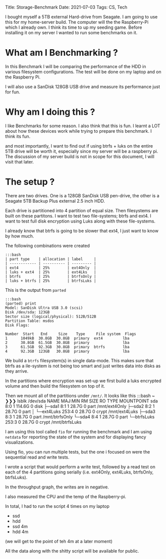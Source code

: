 Title: Storage-Benchmark
Date: 2021-07-03
Tags: CS, Tech
<!-- Summary: Started using the Raspberry-Pi4 seriously and ran sone benchmarks testing out a Fan-Case that is locally available in India. -->

I bought myself a 5TB external Hard-drive from Seagate. I am going to use this for my home-server build. The computer will the the Raspberry-Pi which I already own. I think its time to up my seeding game. Before installing it on my server I wanted to run some benchmarks on it.

# What am I Benchmarking ?
In this Benchmark I will be comparing the performance of the HDD in various filesystem configurations. The test will be done on my laptop and on the Raspberry Pi.

I will also use a SanDisk 128GB USB  drive and measure its performance just for fun.

# Why am I doing this ?
I like Benchmarks for some reason.
I also think that this is fun. I learnt a LOT about how these devices work while trying to prepare this benchmark.
I think its fun.

and most importantly,
I want to find out if using btrfs + luks on the entire 5TB drive will be worth it, especially since my server will be a raspberry pi. The discussion of my server build is not in scope for this document, I will visit that later.

# The setup ?
There are two drives. One is a 128GB SanDisk USB pen-drive, the other is a Seagate 5TB Backup Plus external 2.5 inch HDD.

Each drive is partitioned into 4 partition of equal size. Then filesystems are built on these partitons.
I want to test two file-systems; btrfs and ext4.
I want to test full disk encryption using Luks along with these file-systems.

I already know that btrfs is going to be slower that ext4, I just want to know by how much.


The following combinations were created

    :::bash
    | part type    | allocation | label     |
    | ------------ | ---------- | --------- |
    | ext4         | 25%        | ext4Only  |
    | luks + ext4  | 25%        | ext4Lks   |
    | btrfs        | 25%        | btrfsOnly |
    | luks + btrfs | 25%        | btrfsLuks |


This is the output from `parted`

    :::bash
    (parted) print
    Model: SanDisk Ultra USB 3.0 (scsi)
    Disk /dev/sda: 123GB
    Sector size (logical/physical): 512B/512B
    Partition Table: msdos
    Disk Flags:

    Number  Start   End     Size    Type     File system  Flags
    1      1049kB  30.8GB  30.8GB  primary  ext4         lba
    2      30.8GB  61.5GB  30.8GB  primary               lba
    3      61.5GB  92.3GB  30.8GB  primary  btrfs        lba
    4      92.3GB  123GB   30.8GB  primary               lba

We build a `btrfs` filesystem(s) in single data-mode. This makes sure that btrfs as a ile-system is not being too smart and just writes data into disks as they arrive.

In the partitions where encryption was set-up we first build a luks encrypted volume and then build the filesystem on top of it.

Then we mount all of the partitions under  `/mnt/`. It looks like this
    :::bash
    ~ ❯❯❯ lsblk /dev/sda
    NAME          MAJ:MIN RM   SIZE RO TYPE  MOUNTPOINT
    sda             8:0    1 114.6G  0 disk
    ├─sda1          8:1    1  28.7G  0 part  /mnt/ext4Only
    ├─sda2          8:2    1  28.7G  0 part
    │ └─ext4Luks  253:4    0  28.7G  0 crypt /mnt/ext4Luks
    ├─sda3          8:3    1  28.7G  0 part  /mnt/btrfsOnly
    └─sda4          8:4    1  28.7G  0 part
    └─btrfsLuks 253:3    0  28.7G  0 crypt /mnt/btrfsLuks


I am using this tool called `fio` for running the benchmark and I am using `netdata` for reporting the state of the system and for displaying fancy visualizations.

Using fio, you can run multiple tests, but the one i focused on were the sequential read and write tests.

I wrote a script that would perform a write test, followed by a read test on each of the 4 partitions going serially (i.e. ext4Only, ext4Luks, btrfsOnly, btrfsLuks).

In the throughput graph, the writes are in negative.

I also measured the CPU and the temp of the Raspberry-pi.

In total, I had to run the script 4 times on my laptop
- ssd
- hdd
- ssd 4m
- hdd 4m

(we will get to the point of teh 4m at a later moment)

All the data along with the shitty script will be available for public.


# 
